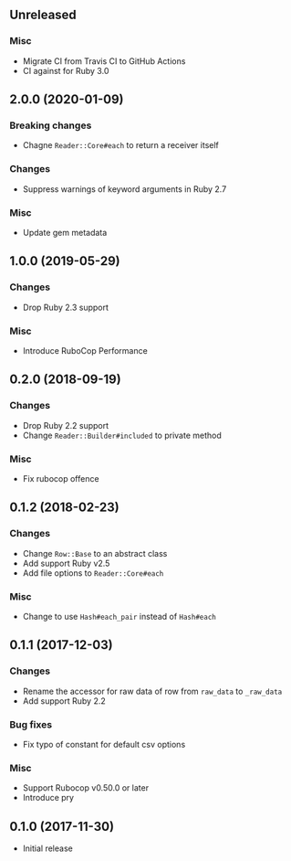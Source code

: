 ## Unreleased

### Misc

* Migrate CI from Travis CI to GitHub Actions
* CI against for Ruby 3.0


## 2.0.0 (2020-01-09)

### Breaking changes

* Chagne `Reader::Core#each` to return a receiver itself

### Changes

* Suppress warnings of keyword arguments in Ruby 2.7

### Misc

* Update gem metadata


## 1.0.0 (2019-05-29)

### Changes

* Drop Ruby 2.3 support

### Misc

* Introduce RuboCop Performance


## 0.2.0 (2018-09-19)

### Changes

* Drop Ruby 2.2 support
* Change `Reader::Builder#included` to private method

### Misc

* Fix rubocop offence


## 0.1.2 (2018-02-23)

### Changes

* Change `Row::Base` to an abstract class
* Add support Ruby v2.5
* Add file options to `Reader::Core#each`

### Misc

* Change to use `Hash#each_pair` instead of `Hash#each`


## 0.1.1 (2017-12-03)

### Changes

* Rename the accessor for raw data of row from `raw_data` to `_raw_data`
* Add support Ruby 2.2

### Bug fixes

* Fix typo of constant for default csv options

### Misc

* Support Rubocop v0.50.0 or later
* Introduce pry


## 0.1.0 (2017-11-30)

* Initial release
